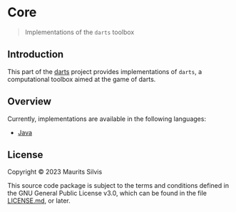 # Core

> Implementations of the `darts` toolbox

## Introduction

This part of the [darts](https://github.com/mauritssilvis/darts) project provides implementations of `darts`, a computational toolbox aimed at the game of darts.

## Overview

Currently, implementations are available in the following languages:

- [Java](java-darts-core)

## License

Copyright © 2023 Maurits Silvis

This source code package is subject to the terms and conditions defined in the GNU General Public License v3.0, which can be found in the file [LICENSE.md](../LICENSE.md), or later.
